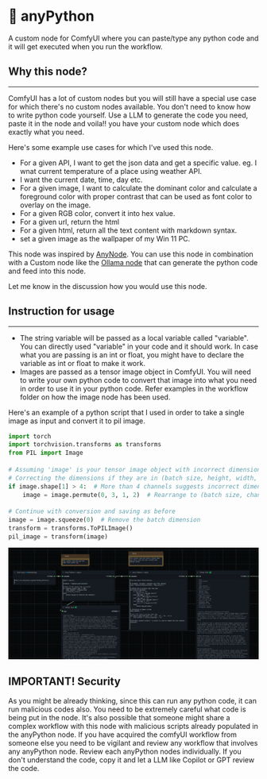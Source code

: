 # 🚀 anyPython

A custom node for ComfyUI where you can paste/type any python code and it will get executed when you run the workflow.

## Why this node?
-----------
ComfyUI has a lot of custom nodes but you will still have a special use case for which there's no custom nodes available. You don't need to know how to write python code yourself. Use a LLM to generate the code you need, paste it in the node and voila!! you have your custom node which does exactly what you need.

Here's some example use cases for which I've used this node.
- For a given API, I want to get the json data and get a specific value. eg. I wnat current temperature of a place using weather API.
- I want the current date, time, day etc.
- For a given image, I want to calculate the dominant color and calculate a foreground color with proper contrast that can be used as font color to overlay on the image.
- For a given RGB color, convert it into hex value.
- For a given url, return the html
- For a given html, return all the text content with markdown syntax.
- set a given image as the wallpaper of my Win 11 PC.


This node was inspired by [AnyNode](https://github.com/lks-ai/anynode).
You can use this node in combination with a Custom node like the [Ollama node](https://github.com/stavsap/comfyui-ollama) that can generate the python code and feed into this node.

Let me know in the discussion how you would use this node.

## Instruction for usage
-----------
- The string variable will be passed as a local variable called "variable". You can directly used "variable" in your code and it should work. In case what you are passing is an int or float, you might have to declare the variable as int or float to make it work.
- Images are passed as a tensor image object in ComfyUI. You will need to write your own python code to convert that image into what you need in order to use it in your python code. Refer examples in the workflow folder on how the image node has been used.

Here's an example of a python script that I used in order to take a single image as input and convert it to pil image.

```python
import torch
import torchvision.transforms as transforms
from PIL import Image

# Assuming 'image' is your tensor image object with incorrect dimensions
# Correcting the dimensions if they are in (batch size, height, width, channels) format
if image.shape[1] > 4:  # More than 4 channels suggests incorrect dimension order
    image = image.permute(0, 3, 1, 2)  # Rearrange to (batch size, channels, height, width)

# Continue with conversion and saving as before
image = image.squeeze(0)  # Remove the batch dimension
transform = transforms.ToPILImage()
pil_image = transform(image)

```

![ComfyUI anyPython example workflow](/resources/img/comfyUI-anyPython-example-workflow.png)


## IMPORTANT! Security
As you might be already thinking, since this can run any python code, it can run malicious codes also. You need to be extremely careful what code is being put in the node. It's also possible that someone might share a complex workflow with this node with malicious scripts already populated in the anyPython node. If you have acquired the comfyUI workflow from someone else you need to be vigilant and review any workflow that involves any anyPython node. Review each anyPython nodes individually. If you don't understand the code, copy it and let a LLM like Copilot or GPT review the code.

